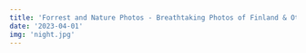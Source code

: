```yaml
---
title: 'Forrest and Nature Photos - Breathtaking Photos of Finland & Other Places'
date: '2023-04-01'
img: 'night.jpg'
---
```

